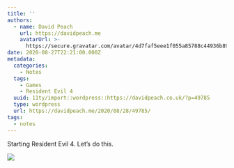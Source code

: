 ```yaml
---
title: ''
authors:
  - name: David Peach
    url: https://davidpeach.me
    avatarUrl: >-
      https://secure.gravatar.com/avatar/4d7faf5eee1f055a85788c44936b8995eaab6dfb004e7854ec747ccb272e91ee?s=96&d=mm&r=g
date: 2020-08-27T22:21:00.000Z
metadata:
  categories:
    - Notes
  tags:
    - Games
    - Resident Evil 4
  uuid: 11ty/import::wordpress::https://davidpeach.co.uk/?p=49785
  type: wordpress
  url: https://davidpeach.me/2020/08/28/49785/
tags:
  - notes
---
```

Starting Resident Evil 4. Let’s do this.

[![](/assets/resident-evil-4-1536x747-UN25v6a8Jfbr.jpg)](/assets/resident-evil-4-1536x747-UN25v6a8Jfbr.jpg)